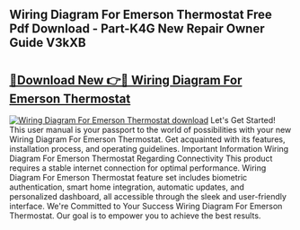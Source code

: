 ## Wiring Diagram For Emerson Thermostat Free Pdf Download - Part-K4G New Repair Owner Guide V3kXB

# <h2><a href="http://dfjo2j.blite.top/?on=Wiring+Diagram+For+Emerson+Thermostat">🔗Download New 👉🔴 Wiring Diagram For Emerson Thermostat</a></h2>

[![Wiring Diagram For Emerson Thermostat download](https://i.imgur.com/lujVjoI.png)](http://dfjo2j.blite.top/?on=Wiring+Diagram+For+Emerson+Thermostat)
Let's Get Started! This user manual is your passport to the world of possibilities with your new Wiring Diagram For Emerson Thermostat. Get acquainted with its features, installation process, and operating guidelines. Important Information Wiring Diagram For Emerson Thermostat Regarding Connectivity This product requires a stable internet connection for optimal performance. Wiring Diagram For Emerson Thermostat feature set includes biometric authentication, smart home integration, automatic updates, and personalized dashboard, all accessible through the sleek and user-friendly interface. We're Committed to Your Success Wiring Diagram For Emerson Thermostat. Our goal is to empower you to achieve the best results.
